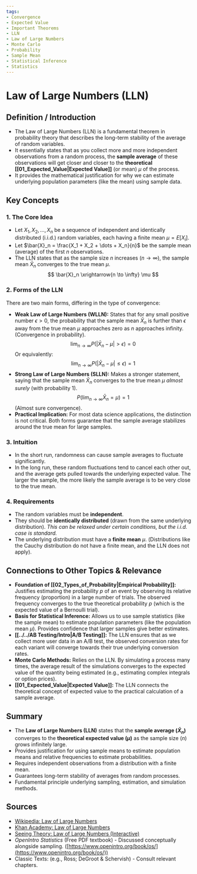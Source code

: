 ```yaml
---
tags:
- Convergence
- Expected Value
- Important Theorems
- LLN
- Law of Large Numbers
- Monte Carlo
- Probability
- Sample Mean
- Statistical Inference
- Statistics
---
```


# Law of Large Numbers (LLN)

## Definition / Introduction
*   The Law of Large Numbers (LLN) is a fundamental theorem in probability theory that describes the long-term stability of the average of random variables.
*   It essentially states that as you collect more and more independent observations from a random process, the **sample average** of these observations will get closer and closer to the **theoretical [[01_Expected_Value|Expected Value]]** (or mean) $\mu$ of the process.
*   It provides the mathematical justification for why we can estimate underlying population parameters (like the mean) using sample data.

## Key Concepts

### 1. The Core Idea
*   Let $X_1, X_2, ..., X_n$ be a sequence of independent and identically distributed (i.i.d.) random variables, each having a finite mean $\mu = E[X_i]$.
*   Let $\bar{X}_n = \frac{X_1 + X_2 + \dots + X_n}{n}$ be the sample mean (average) of the first $n$ observations.
*   The LLN states that as the sample size $n$ increases ($n \to \infty$), the sample mean $\bar{X}_n$ converges to the true mean $\mu$.
    $$ \bar{X}_n \xrightarrow{n \to \infty} \mu $$

### 2. Forms of the LLN
There are two main forms, differing in the type of convergence:
*   **Weak Law of Large Numbers (WLLN):** States that for any small positive number $\epsilon > 0$, the probability that the sample mean $\bar{X}_n$ is further than $\epsilon$ away from the true mean $\mu$ approaches zero as $n$ approaches infinity. (Convergence in probability).
    $$ \lim_{n \to \infty} P(|\bar{X}_n - \mu| > \epsilon) = 0 $$
    Or equivalently:
    $$ \lim_{n \to \infty} P(|\bar{X}_n - \mu| \le \epsilon) = 1 $$
*   **Strong Law of Large Numbers (SLLN):** Makes a stronger statement, saying that the sample mean $\bar{X}_n$ converges to the true mean $\mu$ *almost surely* (with probability 1).
    $$ P(\lim_{n \to \infty} \bar{X}_n = \mu) = 1 $$
    (Almost sure convergence).
*   **Practical Implication:** For most data science applications, the distinction is not critical. Both forms guarantee that the sample average stabilizes around the true mean for large samples.

### 3. Intuition
*   In the short run, randomness can cause sample averages to fluctuate significantly.
*   In the long run, these random fluctuations tend to cancel each other out, and the average gets pulled towards the underlying expected value. The larger the sample, the more likely the sample average is to be very close to the true mean.

### 4. Requirements
*   The random variables must be **independent**.
*   They should be **identically distributed** (drawn from the same underlying distribution). *This can be relaxed under certain conditions, but the i.i.d. case is standard.*
*   The underlying distribution must have a **finite mean** $\mu$. (Distributions like the Cauchy distribution do not have a finite mean, and the LLN does not apply).

## Connections to Other Topics & Relevance
*   **Foundation of [[02_Types_of_Probability|Empirical Probability]]:** Justifies estimating the probability $p$ of an event by observing its relative frequency (proportion) in a large number of trials. The observed frequency converges to the true theoretical probability $p$ (which is the expected value of a Bernoulli trial).
*   **Basis for Statistical Inference:** Allows us to use sample statistics (like the sample mean) to estimate population parameters (like the population mean $\mu$). Provides confidence that larger samples give better estimates.
*   **[[../../AB Testing/Intro|A/B Testing]]:** The LLN ensures that as we collect more user data in an A/B test, the observed conversion rates for each variant will converge towards their true underlying conversion rates.
*   **Monte Carlo Methods:** Relies on the LLN. By simulating a process many times, the average result of the simulations converges to the expected value of the quantity being estimated (e.g., estimating complex integrals or option prices).
*   **[[01_Expected_Value|Expected Value]]:** The LLN connects the theoretical concept of expected value to the practical calculation of a sample average.

## Summary
*   The **Law of Large Numbers (LLN)** states that the **sample average ($\bar{X}_n$)** converges to the **theoretical expected value ($\mu$)** as the sample size ($n$) grows infinitely large.
*   Provides justification for using sample means to estimate population means and relative frequencies to estimate probabilities.
*   Requires independent observations from a distribution with a finite mean.
*   Guarantees long-term stability of averages from random processes.
*   Fundamental principle underlying sampling, estimation, and simulation methods.

## Sources
*   [Wikipedia: Law of Large Numbers](https://en.wikipedia.org/wiki/Law_of_large_numbers)
*   [Khan Academy: Law of Large Numbers](https://www.khanacademy.org/math/statistics-probability/sampling-distributions-library/sample-means/v/law-of-large-numbers)
*   [Seeing Theory: Law of Large Numbers (Interactive)](https://seeing-theory.brown.edu/basic-probability/index.html#section4)
*   *OpenIntro Statistics* (Free PDF textbook) - Discussed conceptually alongside sampling. ([https://www.openintro.org/book/os/](https://www.openintro.org/book/os/))
*   Classic Texts: (e.g., Ross; DeGroot & Schervish) - Consult relevant chapters.
